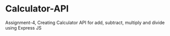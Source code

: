 # Calculator-API
Assignment-4, Creating Calculator API for add, subtract, multiply and divide using Express JS
